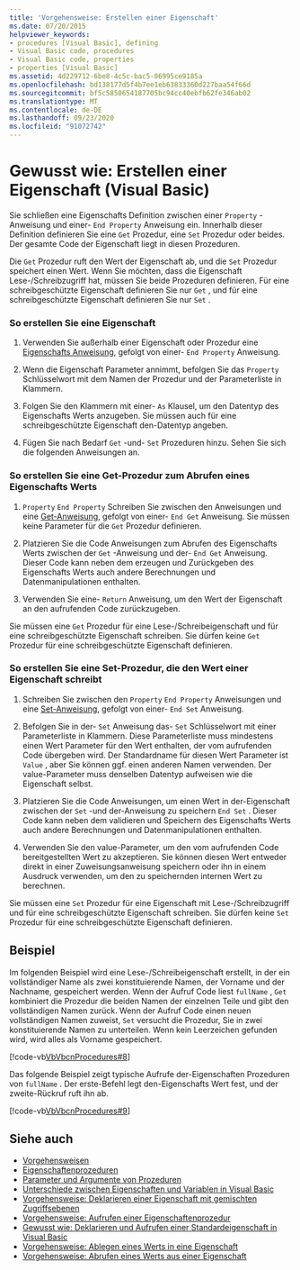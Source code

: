 ```yaml
---
title: 'Vorgehensweise: Erstellen einer Eigenschaft'
ms.date: 07/20/2015
helpviewer_keywords:
- procedures [Visual Basic], defining
- Visual Basic code, procedures
- Visual Basic code, properties
- properties [Visual Basic]
ms.assetid: 4d229712-6be8-4c5c-bac5-06995ce9185a
ms.openlocfilehash: bd138177d5f4b7ee1eb63833360d227baa54f66d
ms.sourcegitcommit: bf5c5850654187705bc94cc40ebfb62fe346ab02
ms.translationtype: MT
ms.contentlocale: de-DE
ms.lasthandoff: 09/23/2020
ms.locfileid: "91072742"
---
```

# <a name="how-to-create-a-property-visual-basic"></a>Gewusst wie: Erstellen einer Eigenschaft (Visual Basic)

Sie schließen eine Eigenschafts Definition zwischen einer `Property` -Anweisung und einer- `End Property` Anweisung ein. Innerhalb dieser Definition definieren Sie eine `Get` Prozedur, eine `Set` Prozedur oder beides. Der gesamte Code der Eigenschaft liegt in diesen Prozeduren.  
  
 Die `Get` Prozedur ruft den Wert der Eigenschaft ab, und die `Set` Prozedur speichert einen Wert. Wenn Sie möchten, dass die Eigenschaft Lese-/Schreibzugriff hat, müssen Sie beide Prozeduren definieren. Für eine schreibgeschützte Eigenschaft definieren Sie nur `Get` , und für eine schreibgeschützte Eigenschaft definieren Sie nur `Set` .  
  
### <a name="to-create-a-property"></a>So erstellen Sie eine Eigenschaft  
  
1. Verwenden Sie außerhalb einer Eigenschaft oder Prozedur eine [Eigenschafts Anweisung](../../../language-reference/statements/property-statement.md), gefolgt von einer- `End Property` Anweisung.  
  
2. Wenn die Eigenschaft Parameter annimmt, befolgen Sie das `Property` Schlüsselwort mit dem Namen der Prozedur und der Parameterliste in Klammern.  
  
3. Folgen Sie den Klammern mit einer- `As` Klausel, um den Datentyp des Eigenschafts Werts anzugeben. Sie müssen auch für eine schreibgeschützte Eigenschaft den-Datentyp angeben.  
  
4. Fügen Sie nach Bedarf `Get` -und- `Set` Prozeduren hinzu. Sehen Sie sich die folgenden Anweisungen an.  
  
### <a name="to-create-a-get-procedure-that-retrieves-a-property-value"></a>So erstellen Sie eine Get-Prozedur zum Abrufen eines Eigenschafts Werts  
  
1. `Property` `End Property` Schreiben Sie zwischen den Anweisungen und eine [Get-Anweisung](../../../language-reference/statements/get-statement.md), gefolgt von einer- `End Get` Anweisung. Sie müssen keine Parameter für die `Get` Prozedur definieren.  
  
2. Platzieren Sie die Code Anweisungen zum Abrufen des Eigenschafts Werts zwischen der `Get` -Anweisung und der- `End Get` Anweisung. Dieser Code kann neben dem erzeugen und Zurückgeben des Eigenschafts Werts auch andere Berechnungen und Datenmanipulationen enthalten.  
  
3. Verwenden Sie eine- `Return` Anweisung, um den Wert der Eigenschaft an den aufrufenden Code zurückzugeben.  
  
 Sie müssen eine `Get` Prozedur für eine Lese-/Schreibeigenschaft und für eine schreibgeschützte Eigenschaft schreiben. Sie dürfen keine `Get` Prozedur für eine schreibgeschützte Eigenschaft definieren.  
  
### <a name="to-create-a-set-procedure-that-writes-a-propertys-value"></a>So erstellen Sie eine Set-Prozedur, die den Wert einer Eigenschaft schreibt  
  
1. Schreiben Sie zwischen den `Property` `End Property` Anweisungen und eine [Set-Anweisung](../../../language-reference/statements/set-statement.md), gefolgt von einer- `End Set` Anweisung.  
  
2. Befolgen Sie in der- `Set` Anweisung das- `Set` Schlüsselwort mit einer Parameterliste in Klammern. Diese Parameterliste muss mindestens einen Wert Parameter für den Wert enthalten, der vom aufrufenden Code übergeben wird. Der Standardname für diesen Wert Parameter ist `Value` , aber Sie können ggf. einen anderen Namen verwenden. Der value-Parameter muss denselben Datentyp aufweisen wie die Eigenschaft selbst.  
  
3. Platzieren Sie die Code Anweisungen, um einen Wert in der-Eigenschaft zwischen der `Set` -und der-Anweisung zu speichern `End Set` . Dieser Code kann neben dem validieren und Speichern des Eigenschafts Werts auch andere Berechnungen und Datenmanipulationen enthalten.  
  
4. Verwenden Sie den value-Parameter, um den vom aufrufenden Code bereitgestellten Wert zu akzeptieren. Sie können diesen Wert entweder direkt in einer Zuweisungsanweisung speichern oder ihn in einem Ausdruck verwenden, um den zu speichernden internen Wert zu berechnen.  
  
 Sie müssen eine `Set` Prozedur für eine Eigenschaft mit Lese-/Schreibzugriff und für eine schreibgeschützte Eigenschaft schreiben. Sie dürfen keine `Set` Prozedur für eine schreibgeschützte Eigenschaft definieren.  
  
## <a name="example"></a>Beispiel  

 Im folgenden Beispiel wird eine Lese-/Schreibeigenschaft erstellt, in der ein vollständiger Name als zwei konstituierende Namen, der Vorname und der Nachname, gespeichert werden. Wenn der Aufruf Code liest `fullName` , `Get` kombiniert die Prozedur die beiden Namen der einzelnen Teile und gibt den vollständigen Namen zurück. Wenn der Aufruf Code einen neuen vollständigen Namen zuweist, `Set` versucht die Prozedur, Sie in zwei konstituierende Namen zu unterteilen. Wenn kein Leerzeichen gefunden wird, wird alles als Vorname gespeichert.  
  
 [!code-vb[VbVbcnProcedures#8](~/samples/snippets/visualbasic/VS_Snippets_VBCSharp/VbVbcnProcedures/VB/Class1.vb#8)]  
  
 Das folgende Beispiel zeigt typische Aufrufe der-Eigenschaften Prozeduren von `fullName` . Der erste-Befehl legt den-Eigenschafts Wert fest, und der zweite-Rückruf ruft ihn ab.  
  
 [!code-vb[VbVbcnProcedures#9](~/samples/snippets/visualbasic/VS_Snippets_VBCSharp/VbVbcnProcedures/VB/Class1.vb#9)]  
  
## <a name="see-also"></a>Siehe auch

- [Vorgehensweisen](./index.md)
- [Eigenschaftenprozeduren](./property-procedures.md)
- [Parameter und Argumente von Prozeduren](./procedure-parameters-and-arguments.md)
- [Unterschiede zwischen Eigenschaften und Variablen in Visual Basic](./differences-between-properties-and-variables.md)
- [Vorgehensweise: Deklarieren einer Eigenschaft mit gemischten Zugriffsebenen](./how-to-declare-a-property-with-mixed-access-levels.md)
- [Vorgehensweise: Aufrufen einer Eigenschaftenprozedur](./how-to-call-a-property-procedure.md)
- [Gewusst wie: Deklarieren und Aufrufen einer Standardeigenschaft in Visual Basic](./how-to-declare-and-call-a-default-property.md)
- [Vorgehensweise: Ablegen eines Werts in eine Eigenschaft](./how-to-put-a-value-in-a-property.md)
- [Vorgehensweise: Abrufen eines Werts aus einer Eigenschaft](./how-to-get-a-value-from-a-property.md)
